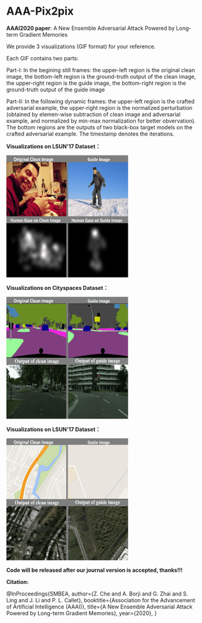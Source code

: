 # AAA-Pix2pix
**AAAI2020 paper**: A New Ensemble Adversarial Attack Powered by Long-term Gradient Memories


We provide 3 visualizations (GIF format) for your reference.

Each GIF contains two parts:

Part-I: In the begining still frames: 
the upper-left region is the original clean image, the bottom-left region is the ground-truth output of the clean image, the upper-right region is the guide image, the bottom-right region is the ground-truth output of the guide image

Part-II: In the following dynamic frames: 
the upper-left region is the crafted adversarial example, the upper-right region is the normalized perturbation (obtained by elemen-wise subtraction of clean image and adversarial example, and normalized by min-max normalization for better obvervation).
The bottom regions are the outputs of two black-box target models on the crafted adversarial example.
The timestamp denotes the iterations.

**Visualizations on LSUN'17 Dataset：**

![image](https://github.com/CZHQuality/AAA-Pix2pix/blob/master/Visualizations/1_Our_Attack_LSUN17.gif)

**Visualizations on Cityspaces Dataset：**

![image](https://github.com/CZHQuality/AAA-Pix2pix/blob/master/Visualizations/2_Our_Attack_Cityspaces.gif)

**Visualizations on LSUN'17 Dataset：**

![image](https://github.com/CZHQuality/AAA-Pix2pix/blob/master/Visualizations/3_Our_Attack_Google.gif)


**Code will be released after our journal version is accepted, thanks!!!**

**Citation:**

@InProceedings{SMBEA,
author={Z. Che and A. Borji and G. Zhai and S. Ling and J. Li and P. L. Callet},
booktitle={Association for the Advancement of Artificial Intelligence (AAAI)},
title={A New Ensemble Adversarial Attack Powered by Long-term Gradient Memories},
year={2020},
}
